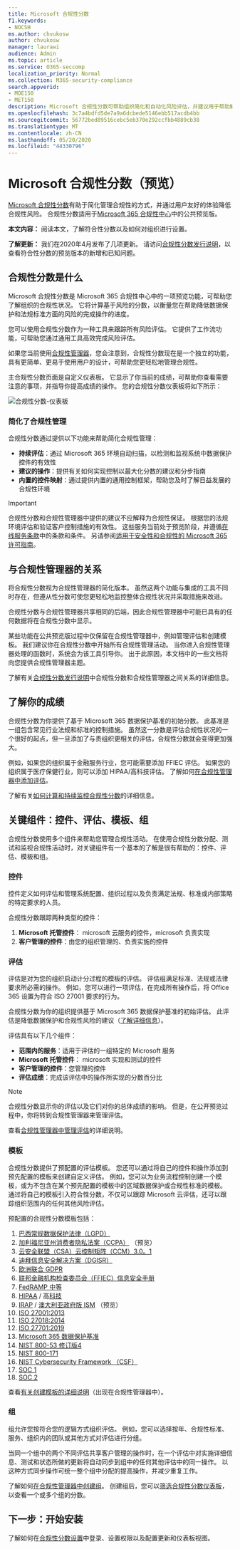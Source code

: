 ```yaml
---
title: Microsoft 合规性分数
f1.keywords:
- NOCSH
ms.author: chvukosw
author: chvukosw
manager: laurawi
audience: Admin
ms.topic: article
ms.service: O365-seccomp
localization_priority: Normal
ms.collection: M365-security-compliance
search.appverid:
- MOE150
- MET150
description: Microsoft 合规性分数可帮助组织简化和自动化风险评估，并建议用于帮助解决风险的建议措施。
ms.openlocfilehash: 3c7a4bdfd5de7a9a6dcbede5146ebb517acdb4bb
ms.sourcegitcommit: 56772bed89516cebc5eb370e292ccfbb4889cb38
ms.translationtype: MT
ms.contentlocale: zh-CN
ms.lasthandoff: 05/20/2020
ms.locfileid: "44330796"
---
```

# <a name="microsoft-compliance-score-preview"></a>Microsoft 合规性分数（预览）

[Microsoft 合规性分数](https://compliance.microsoft.com/compliancescore)有助于简化管理合规性的方式，并通过用户友好的体验降低合规性风险。 合规性分数适用于[Microsoft 365 合规性中心](microsoft-365-compliance-center.md)中的公共预览版。

**本文内容：** 阅读本文，了解符合性分数以及如何对组织进行设置。

**了解更新：** 我们在2020年4月发布了几项更新。 请访问[合规性分数发行说明](compliance-score-release-notes.md)，以查看符合性分数的预览版本的新增和已知问题。

## <a name="what-is-compliance-score"></a>合规性分数是什么

Microsoft 合规性分数是 Microsoft 365 合规性中心中的一项预览功能，可帮助您了解组织的合规性状况。 它将计算基于风险的分数，以衡量您在帮助降低数据保护和法规标准方面的风险的完成操作的进度。

您可以使用合规性分数作为一种工具来跟踪所有风险评估。 它提供了工作流功能，可帮助您通过通用工具高效完成风险评估。

如果您当前使用[合规性管理器](compliance-manager-overview.md)，您会注意到，合规性分数现在是一个独立的功能，具有更简单、更易于使用用户的设计，可帮助您更轻松地管理合规性。 

主合规性分数页面是自定义仪表板。 它显示了你当前的成绩，可帮助你查看需要注意的事项，并指导你提高成绩的操作。 您的合规性分数仪表板将如下所示：

![合规性分数-仪表板](../media/compliance-score-dashboard.png "合规性分数仪表板")

### <a name="simplified-compliance-management"></a>简化了合规性管理

合规性分数通过提供以下功能来帮助简化合规性管理：

- **持续评估**：通过 Microsoft 365 环境自动扫描，以检测和监视系统中数据保护控件的有效性
- **建议的操作**：提供有关如何实现控制以最大化分数的建议和分步指南
-  **内置的控件映射**：通过提供内置的通用控制框架，帮助您及时了解日益发展的合规性环境

> [!IMPORTANT]
> 合规性分数和合规性管理器中提供的建议不应解释为合规性保证。 根据您的法规环境评估和验证客户控制措施的有效性。 这些服务当前处于预览阶段，并遵循[在线服务条款](https://go.microsoft.com/fwlink/?linkid=2108910)中的条款和条件。 另请参阅[适用于安全性和合规性的 Microsoft 365 许可指南](https://docs.microsoft.com/office365/servicedescriptions/microsoft-365-service-descriptions/microsoft-365-tenantlevel-services-licensing-guidance/microsoft-365-security-compliance-licensing-guidance)。

## <a name="relationship-to-compliance-manager"></a>与合规性管理器的关系

将合规性分数视为合规性管理器的简化版本。 虽然这两个功能与集成的工具不同时存在，但遵从性分数可使您更轻松地监控整体合规性状况并采取措施来改进。

合规性分数与合规性管理器共享相同的后端，因此合规性管理器中可能已具有的任何数据将在合规性分数中显示。

某些功能在公共预览版过程中仅保留在合规性管理器中，例如管理评估和创建模板。 我们建议你在合规性分数中开始所有合规性管理活动。 当你进入合规性管理器处理的函数时，系统会为该工具引导你。 出于此原因，本文档中的一些文档将向您提供合规性管理器主题。

了解有关[合规性分数发行说明](compliance-score-release-notes.md)中合规性分数和合规性管理器之间关系的详细信息。

## <a name="understanding-your-score"></a>了解你的成绩

合规性分数为你提供了基于 Microsoft 365 数据保护基准的初始分数。 此基准是一组包含常见行业法规和标准的控制措施。 虽然这一分数是评估合规性状况的一个很好的起点，但一旦添加了与贵组织更相关的评估，合规性分数就会变得更加强大。

例如，如果您的组织属于金融服务行业，您可能需要添加 FFIEC 评估。 如果您的组织属于医疗保健行业，则可以添加 HIPAA/高科技评估。 了解如何[在合规性管理器中添加评估](working-with-compliance-manager.md#assessments)。

了解有关[如何计算和持续监控合规性分数](compliance-score-methodology.md)的详细信息。


## <a name="key-components-controls-assessments-templates-groups"></a>关键组件：控件、评估、模板、组

合规性分数使用多个组件来帮助您管理合规性活动。 在使用合规性分数分配、测试和监视合规性活动时，对关键组件有一个基本的了解是很有帮助的：控件、评估、模板和组。

### <a name="controls"></a>控件

控件定义如何评估和管理系统配置、组织过程以及负责满足法规、标准或内部策略的特定要求的人员。

合规性分数跟踪两种类型的控件：

1. **Microsoft 托管控件**： microsoft 云服务的控件，microsoft 负责实现
2. **客户管理的控件**：由您的组织管理的、负责实施的控件
 
### <a name="assessments"></a>评估

评估是对为您的组织启动计分过程的模板的评估。 评估组满足标准、法规或法律要求所必需的操作。 例如，您可以进行一项评估，在完成所有操作后，将 Office 365 设置为符合 ISO 27001 要求的行为。

合规性分数为你的组织提供基于 Microsoft 365 数据保护基准的初始评估。 此评估是降低数据保护和合规性风险的建议（[了解详细信息](compliance-score-methodology.md#initial-score-based-on-microsoft-365-data-protection-baseline)）。

评估具有以下几个组件：

- **范围内的服务**：适用于评估的一组特定的 Microsoft 服务
- **Microsoft 托管控件**： microsoft 实现和测试的控件
- **客户管理的控件**：您管理的控件
- **评估成绩**：完成该评估中的操作所实现的分数百分比

> [!NOTE]
> 合规性分数显示你的评估以及它们对你的总体成绩的影响。 但是，在公开预览过程中，你将转到合规性管理器来管理评估。

查看[合规性管理器中管理评估](working-with-compliance-manager.md#assessments)的详细说明。

### <a name="templates"></a>模板

合规性分数提供了预配置的评估模板。 您还可以通过将自己的控件和操作添加到预先配置的模板来创建自定义评估。 例如，您可以为业务流程控制创建一个模板，或为不包含在某个预先配置的模板中的区域数据保护或合规性标准的模板。 通过将自己的模板引入符合性分数，不仅可以跟踪 Microsoft 云评估，还可以跟踪组织范围内的任何其他风险评估。

预配置的合规性分数模板包括：

1. [巴西常规数据保护法律（LGPD）](https://go.microsoft.com/fwlink/?linkid=2115387)
2. [加利福尼亚州消费者隐私法案（CCPA）](https://go.microsoft.com/fwlink/?linkid=2108871) （预览）
3. [云安全联盟（CSA）云控制矩阵（CCM）3.0。1](https://go.microsoft.com/fwlink/?linkid=2109076)
4. [迪拜信息安全解决方案（DGISR）](https://go.microsoft.com/fwlink/?linkid=2131193)
5. [欧洲联合 GDPR](https://go.microsoft.com/fwlink/?linkid=2108870)
6. [联邦金融机构检查委员会（FFIEC）信息安全手册](https://go.microsoft.com/fwlink/?linkid=2109077)
7. [FedRAMP 中等](https://go.microsoft.com/fwlink/?linkid=2108869)
8. [HIPAA](https://go.microsoft.com/fwlink/?linkid=2109078)  / 高[科技](https://go.microsoft.com/fwlink/?linkid=2109079)
9. [IRAP](https://go.microsoft.com/fwlink/?linkid=2113709)  / [澳大利亚政府版 ISM](https://go.microsoft.com/fwlink/?linkid=2113024) （预览）
10. [ISO 27001:2013](https://go.microsoft.com/fwlink/?linkid=2109073)
11. [ISO 27018:2014](https://go.microsoft.com/fwlink/?linkid=2109074)
12. [ISO 27701:2019](https://go.microsoft.com/fwlink/?linkid=2113025)
13. [Microsoft 365 数据保护基准](compliance-score-methodology.md#initial-score-based-on-microsoft-365-data-protection-baseline)
14. [NIST 800-53 修订版4](https://go.microsoft.com/fwlink/?linkid=2109075)
15. [NIST 800-171](https://go.microsoft.com/fwlink/?linkid=2108867)
16. [NIST Cybersecurity Framework （CSF）](https://go.microsoft.com/fwlink/?linkid=2108868)
17. [SOC 1](https://go.microsoft.com/fwlink/?linkid=2115184)
18. [SOC 2](https://go.microsoft.com/fwlink/?linkid=2115184)

查看[有关创建模板的详细说明](working-with-compliance-manager.md#templates)（出现在合规性管理器中）。

### <a name="groups"></a>组

组允许您按符合您的逻辑方式组织评估。 例如，您可以选择按年、合规性标准、服务、组织内的团队或其他方式对评估进行分组。

当同一个组中的两个不同评估共享客户管理的操作时，在一个评估中对实施详细信息、测试和状态所做的更新将自动同步到组中的任何其他评估中的同一操作。 以这种方式同步操作可统一整个组中分配的提高操作，并减少重复工作。

了解如何[在合规性管理器中创建组](working-with-compliance-manager.md#groups)。 创建组后，您可以[筛选合规性分数仪表板](compliance-score-setup.md#filtering-your-dashboard-view)，以查看一个或多个组的分数。

## <a name="next-step-begin-setup"></a>下一步：开始安装

了解如何在[合规性分数设置](compliance-score-setup.md)中登录、设置权限以及配置更新和仪表板视图。
